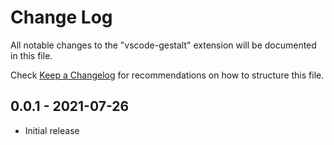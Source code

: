 # Change Log

All notable changes to the "vscode-gestalt" extension will be documented in this file.

Check [Keep a Changelog](http://keepachangelog.com/) for recommendations on how to structure this file.

## 0.0.1 - 2021-07-26

- Initial release
